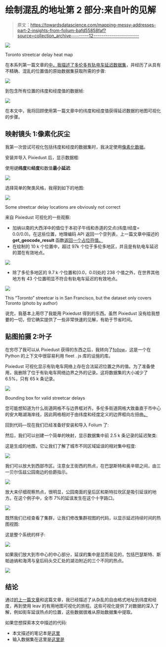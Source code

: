 # 绘制混乱的地址第 2 部分:来自叶的见解

> 原文：<https://towardsdatascience.com/mapping-messy-addresses-part-2-insights-from-folium-bafd55858faf?source=collection_archive---------12----------------------->

![](img/12d8439483105b3ec834bc18a418e81d.png)

Toronto streetcar delay heat map

在本系列第一篇文章的[中，我描述了](/mapping-messy-addresses-part-1-getting-latitude-and-longitude-8fa7ba792430)[多伦多有轨电车延迟数据集](https://www.toronto.ca/city-government/data-research-maps/open-data/open-data-catalogue/#e8f359f0-2f47-3058-bf64-6ec488de52da)，并经历了从具有不精确、混乱的位置值的原始数据集获取所需的步骤:

![](img/91b4c1cbd72fd74c7e96a4ed16395201.png)

到包含所有位置的纬度和经度值的数据帧:

![](img/f08dfda9a51303d5c45b6c1330a77bd2.png)

在本文中，我将回顾使用第一篇文章中的纬度和经度值获得延迟数据的地图可视化的步骤。

## 映射镜头 1:像素化灰尘

我第一次尝试可视化包括纬度和经度的数据集时，我决定使用[像素化数据](https://github.com/pixiedust/pixiedust/wiki/Tutorial:-Using-Notebooks-with-PixieDust-for-Fast,-Flexible,-and-Easier-Data-Analysis-and-Experimentation)。

安装并导入 Pixiedust 后，显示数据框:

使用键**纬度**和**经度**和数值**最小延迟**:

![](img/db3791fa00288fa3c3d055dbd315d9b3.png)

选择简单的聚类风格，我得到如下的地图:

![](img/5b001d1931d18eacfba2dff58ee43adb.png)

Some streetcar delay locations are obviously not correct

来自 Pixiedust 可视化的一些观察:

*   加纳以南的大西洋中的值位于本初子午线和赤道的交点(纬度/经度= 0.0/0.0)。在这些位置，地理编码 API 返回一个空列表，上一篇文章中描述的 **get_geocode_result** 函数[返回一个占位符值。](/mapping-messy-addresses-part-1-getting-latitude-and-longitude-8fa7ba792430)
*   在绘制的 10 k 个位置中，超过 97k 个位于多伦多地区，并且是有轨电车延迟的潜在有效地点。

![](img/cba035720b5050d260345470f8b193d1.png)

*   除了多伦多地区的 9.7 k 个位置和[0.0，0.0]处的 238 个值之外，在世界其他地方有 43 个位置明显不符合有轨电车延迟的有效地点。

![](img/f24acb7d25fbb45225b1d2f6dead96c7.png)

This “Toronto” streetcar is in San Francisco, but the dataset only covers Toronto (photo by author)

说完，我基本上用尽了我能用 Pixiedust 得到的东西。虽然 Pixiedust 没有给我想要的一切，但它确实提供了一些非常快速的见解，有助于节省时间。

## 贴图拍摄 2:叶子

在穷尽了我可以从 Pixiedust 获得的东西之后，我转向了[follow](https://python-visualization.github.io/folium/)，这是一个在 Python 的上下文中很容易利用 fleet . js 库的设施的库。

Pixiedust 可视化显示有轨电车网络上存在合法延迟位置之外的值。为了准备使用，我删除了位于有轨电车网络边界之外的记录。这将数据集的大小减少了 6.5%，只有 65 k 条记录。

![](img/802f50293f7e4cc9c360851292b506db.png)

Bounding box for valid streetcar delays

您可能想知道为什么街道网格不与边界框对齐。多伦多街道网格大致垂直于市中心的安大略湖海岸线，因此网格相对于由纬度和经度定义的边界框向左扭曲[。](http://glaikit.org/2010/03/10/torontos-angles/)

回到代码—现在我们已经准备好安装和导入 Folium 了:

然后，我们可以创建一个简单的映射，显示数据集中前 2.5 k 条记录的延迟聚类:

这是生成的地图，它让我们了解了城市不同区域延误的相对集中程度:

![](img/bedb96a38b189e21fce260ad3b8f6d7a.png)

我们可以放大到西部市区。注意女王街西的热点，在巴瑟斯特和奥辛顿之间，由三一贝尔伍兹公园南边的伯爵指示。

![](img/5c3aae022b5852df389236ea5558e36d.png)

放大来仔细观察热点，很明显，公园南面的皇后区和斯特拉坎区是吸引延误的地方。在这个例子中，全市 7%的延误发生在这个十字路口。

![](img/126dd435f95f6c4c7da3185d218a5156.png)

既然我们已经查看了集群，让我们修改集群视图的代码，以显示延迟持续时间的热图视图:

这是整个系统的样子:

![](img/0a069878701a334c4ff4b42946c753ca.png)

如果我们放大到市中心的中心部分，延误的集中是显而易见的，包括巴瑟斯特、斯帕迪纳和海湾与皇后码头交汇处的湖泊附近的三个不同的热点。

![](img/f4d0b72b1d1936dd3e1a2ec0727577d2.png)

## 结论

通过[的上一篇文章](/mapping-messy-addresses-part-1-getting-latitude-and-longitude-8fa7ba792430)和这篇文章，我已经描述了从杂乱的自由格式地址到纬度和经度，再到使用 leav 的有用地图可视化的旅程。这些可视化提供了对数据的深入了解，例如街车延误热点的位置，这些数据很难从原始数据集中提取。

如果您想探索本文中描述的代码:

*   本文描述的笔记本是[这里](https://github.com/ryanmark1867/manning/blob/master/streetcar_data-geocode-visualize.ipynb)
*   输入数据集在这里是[这里是](https://raw.githubusercontent.com/ryanmark1867/manning/master/2014_2018_df_cleaned_keep_bad_loc_geocoded_apr23.csv)